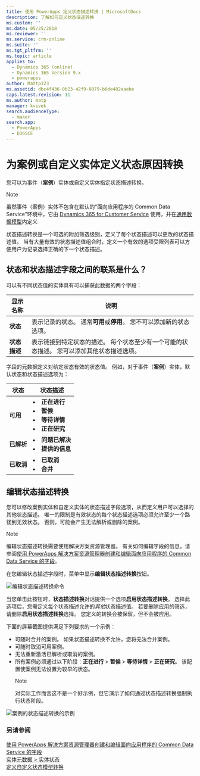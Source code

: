 ```yaml
---
title: 使用 PowerApps 定义状态描述转换 | MicrosoftDocs
description: 了解如何定义状态描述转换
ms.custom: ''
ms.date: 05/25/2018
ms.reviewer: ''
ms.service: crm-online
ms.suite: ''
ms.tgt_pltfrm: ''
ms.topic: article
applies_to:
  - Dynamics 365 (online)
  - Dynamics 365 Version 9.x
  - powerapps
author: Mattp123
ms.assetid: dbc4f436-0b23-42f9-8079-b0de482aaebe
caps.latest.revision: 11
ms.author: matp
manager: kvivek
search.audienceType:
  - maker
search.app:
  - PowerApps
  - D365CE
---
```


# <a name="define-status-reason-transitions-for-the-case-or-custom-entities"></a>为案例或自定义实体定义状态原因转换

您可以为事件（**案例**）实体或自定义实体指定状态描述转换。

> [!NOTE]
> 虽然事件（案例）实体不包含在默认的“面向应用程序的 Common Data Service”环境中，它由 [Dynamics 365 for Customer Service](https://dynamics.microsoft.com/customer-service/) 使用，并在[通用数据模型](https://github.com/Microsoft/CDM/blob/master/schemaDocuments/core/applicationCommon/foundationCommon/crmCommon/service/Incident.cdm.json)内定义
  
状态描述转换是一个可选的附加筛选级别，定义了每个状态描述可以更改的状态描述值。 当有大量有效的状态描述值组合时，定义一个有效的选项受限列表可以方便用户为记录选择正确的下一个状态描述。  
  
<a name="BKMK_StatusAndStatusReasons"></a>

## <a name="what-is-the-connection-between-status-and-status-reason-fields"></a>状态和状态描述字段之间的联系是什么？  

可以有不同状态值的实体具有可以捕获此数据的两个字段：  
  
|显示名称|说明|  
|------------------|-----------------|  
|**状态**|表示记录的状态。 通常**可用**或**停用**。 您不可以添加新的状态选项。|  
|**状态描述**|表示链接到特定状态的描述。 每个状态至少有一个可能的状态描述。 您可以添加其他状态描述选项。|  
  
字段的元数据定义对给定状态有效的状态值。 例如，对于事件（**案例**）实体，默认状态和状态描述选项为：  
  
|状态|状态描述|  
|------------|-------------------|  
|**可用**|<li>**正在进行**</li><li>**暂候**</li><li>**等待详情**</li><li>**正在研究**</li>| 
|**已解析**|<li>**问题已解决**</li><li>**提供的信息**</li>|
|**已取消**|<li>**已取消**</li><li>**合并**</li>|
  
  
<a name="BKMK_EditStatusReasonTransitions"></a>   

## <a name="edit-status-reason-transitions"></a>编辑状态描述转换
 
您可以修改案例实体和自定义实体的状态描述字段选项，从而定义用户可以选择的其他状态描述。 唯一的限制是有效状态的每个状态描述选项必须允许至少一个路径到无效状态。 否则，可能会产生无法解析或删除的案例。  

> [!NOTE]
> 编辑状态描述转换需要使用解决方案资源管理器。 有关如何编辑字段的信息，请参阅[使用 PowerApps 解决方案资源管理器创建和编辑面向应用程序的 Common Data Service 的字段](create-edit-field-solution-explorer.md)。
  
 在您编辑状态描述字段时，菜单中显示**编辑状态描述转换**按钮。 

![编辑状态描述转换命令](media/status-reason-transitions-command.png)

当您单击此按钮时，**状态描述转换**对话提供一个选项**启用状态描述转换**。 选择此选项后，您需定义每个状态描述允许的*其他*状态描述值。 若要删除应用的筛选，请删除**启用状态描述转换**选择。 您定义的转换会被保留，但不会被应用。  
  
下面的屏幕截图提供满足下列要求的一个示例： 
 
- 可随时合并的案例。 如果状态描述转换不允许，您将无法合并案例。  
- 可随时取消可用案例。  
- 无法重新激活已解析或取消的案例。  
- 所有案例必须通过以下阶段：**正在进行** > **暂候** > **等待详情** > **正在研究**。 该配置使案例无法设置为较早的状态。  
  > [!NOTE]
  >  对实际工作而言这不是一个好示例，但它演示了如何通过状态描述转换强制执行状态阶段。  
  
 ![案例的状态描述转换的示例](media/status-reason-transitions-example.PNG)  
  
### <a name="see-also"></a>另请参阅  

[使用 PowerApps 解决方案资源管理器创建和编辑面向应用程序的 Common Data Service 的字段](create-edit-field-solution-explorer.md)<br />
[实体元数据 > 实体状态](/powerapps/developer/common-data-service/entity-metadata#entity-states)<br />
[定义自定义状态模型转换](/dynamics365/customer-engagement/developer/define-custom-state-model-transitions)

